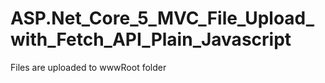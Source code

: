# ASP.Net_Core_5_MVC_File_Upload_with_Fetch_API_Plain_Javascript
Files are uploaded to wwwRoot folder
